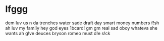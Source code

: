 # lfggg
dem luv us
n da trenches
water
sade
draft day
smart money
numbers
f!sh
ah luv my fam!ly
hey god
eyes
1bcard! gm gm
real
sad
oboy
whateva she wants
ah g!ve
deuces
bryson 
romeo must d!e
s!ck
